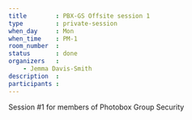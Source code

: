 ```yaml
---
title        : PBX-GS Offsite session 1
type         : private-session
when_day     : Mon
when_time    : PM-1
room_number  :
status       : done
organizers   :
    - Jemma Davis-Smith
description  :
participants :
---
```



Session #1 for members of Photobox Group Security
